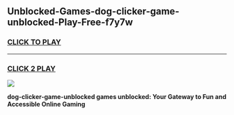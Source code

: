 
## Unblocked-Games-dog-clicker-game-unblocked-Play-Free-f7y7w
<h3>
<a href="https://premium76.site?title=dog-clicker-game-unblocked&ref=15A">CLICK TO PLAY</a></h3>
<hr>

<h3>
<a href="https://premium76.site?title=dog-clicker-game-unblocked&ref=15A">CLICK 2 PLAY</a>
  
</h3>

<a href="https://premium76.site?title=dog-clicker-game-unblocked&ref=15A"><img src="https://clearcache.store/games.png"></a>


**dog-clicker-game-unblocked games unblocked: Your Gateway to Fun and Accessible Online Gaming**
